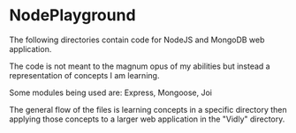 # NodePlayground

The following directories contain code for NodeJS and MongoDB web application.

The code is not meant to the magnum opus of my abilities but instead a representation of concepts I am learning.

Some modules being used are:  Express, Mongoose, Joi

The general flow of the files is learning concepts in a specific directory then applying those concepts to a larger web application
in the "Vidly" directory.
